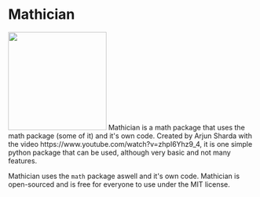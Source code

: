 # Mathician
<img height="200" width="200" src="https://cdn.discordapp.com/attachments/980115259534749746/984839027398160394/Untitled.png"/>
Mathician is a math package that uses the math package (some of it) and it's own code. Created by Arjun Sharda with the video https://www.youtube.com/watch?v=zhpI6Yhz9_4, it is one simple python package that can be used, although very basic and not many features.

Mathician uses the ``math`` package aswell and it's own code. Mathician is open-sourced and is free for everyone to use under the MIT license.
